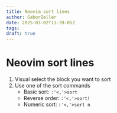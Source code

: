 ```yaml
---
title: Neovim sort lines
author: GaborZeller
date: 2025-03-02T13-39-05Z
tags:
draft: true
---
```


# Neovim sort lines

1. Visual select the block you want to sort
2. Use one of the sort commands
   - Basic sort: `:'<,'>sort`
   - Reverse order: `:'<,'>sort!`
   - Numeric sort: `:'<,'>sort n`
